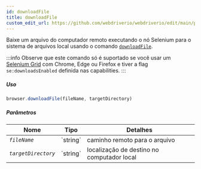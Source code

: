 ```yaml
---
id: downloadFile
title: downloadFile
custom_edit_url: https://github.com/webdriverio/webdriverio/edit/main/packages/webdriverio/src/commands/browser/downloadFile.ts
---
```


Baixe um arquivo do computador remoto executando o nó Selenium para o sistema de arquivos local
usando o comando [`downloadFile`](https://webdriver.io/docs/api/selenium#downloadFile).

:::info
Observe que este comando só é suportado se você usar um
[Selenium Grid](https://www.selenium.dev/documentation/en/grid/) com Chrome, Edge ou Firefox
e tiver a flag `se:downloadsEnabled` definida nas capabilities.
:::

##### Uso

```js
browser.downloadFile(fileName, targetDirectory)
```

##### Parâmetros

<table>
  <thead>
    <tr>
      <th>Nome</th><th>Tipo</th><th>Detalhes</th>
    </tr>
  </thead>
  <tbody>
    <tr>
      <td><code><var>fileName</var></code></td>
      <td>`string`</td>
      <td>caminho remoto para o arquivo</td>
    </tr>
    <tr>
      <td><code><var>targetDirectory</var></code></td>
      <td>`string`</td>
      <td>localização de destino no computador local</td>
    </tr>
  </tbody>
</table>